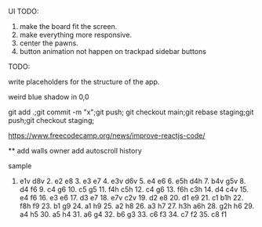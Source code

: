 UI TODO:

1. make the board fit the screen.
2. make everything more responsive.
3. center the pawns.
4. button animation not happen on trackpad sidebar buttons

TODO:

write placeholders for the structure of the app.

weird blue shadow in 0,0

git add .;git commit -m "x";git push;
git checkout main;git rebase staging;git push;git checkout staging;

https://www.freecodecamp.org/news/improve-reactjs-code/

\*\*
add walls owner
add autoscroll history

sample

1. e1v d8v 2. e2 e8 3. e3 e7 4. e3v d6v 5. e4 e6 6. e5h d4h 7. b4v g5v 8. d4 f6 9. c4 g6 10. c5 g5 11. f4h c5h 12. c4 g6 13. f6h c3h 14. d4 c4v 15. e4 f6 16. e3 e6 17. d3 e7 18. e7v c2v 19. d2 e8 20. d1 e9 21. c1 b1h 22. f8h f9 23. b1 g9 24. a1 h9 25. a2 h8 26. a3 h7 27. h3h a6h 28. g2h h6 29. a4 h5 30. a5 h4 31. a6 g4 32. b6 g3 33. c6 f3 34. c7 f2 35. c8 f1

